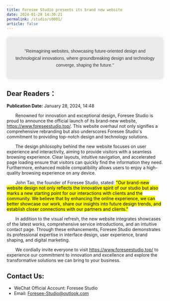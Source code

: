 ```yaml
---
title: Foresee Studio presents its brand new website
date: 2024-01-28 14:30:21
permalink: /studio/s0001/
article: false
---
```

<div class="opening-remark">
  <p>
"Reimagining websites, showcasing future-oriented design and technological innovations, where groundbreaking design and technology converge, shaping the future."</p>
</div>

<style>
.opening-remark {
  background-color: #EAEAEA; /* 设置底色 */
  font-family: 'Arial', sans-serif; /* 设置字体 */
  font-size: 1em; /* 文字大小 */
  line-height: 1.6; /* 行高 */
  text-align: center; /* 左对齐文本 */
  padding: 20px; /* 内边距 */
  margin: 20px auto; /* 外边距 */
  max-width: 100%; /* 最大宽度 */
  border-radius: 10px; /* 圆角 */
  box-shadow: 0px 0px 10px rgba(0, 0, 0, 0.1); /* 阴影 */
  color: #333; /* 文字颜色 */
}
</style>

## Dear Readers：

**Publication Date:** January 28, 2024, 14:48

&emsp;&emsp;Renowned for innovation and exceptional design, Foresee Studio is proud to announce the official launch of its brand-new website, https://www.foreseestudio.top/. This website overhaul not only signifies a comprehensive rebranding but also underscores Foresee Studio's commitment to providing top-notch design and technology solutions.

&emsp;&emsp;The design philosophy behind the new website focuses on user experience and interactivity, aiming to provide visitors with a seamless browsing experience. Clear layouts, intuitive navigation, and accelerated page loading ensure that visitors can quickly find the information they need. Furthermore, enhanced mobile compatibility allows users to enjoy a high-quality browsing experience on any device.

&emsp;&emsp;John Tao, the founder of Foresee Studio, stated: <mark>"Our brand-new website design not only reflects the innovative spirit of our studio but also marks a new starting point for our interactions with clients and the community. We believe that by enhancing the online experience, we can better showcase our work, share our insights into future design trends, and establish closer connections with our partners and clients."</mark>

&emsp;&emsp;In addition to the visual refresh, the new website integrates showcases of the latest works, comprehensive service introductions, and an intuitive contact page. Through these enhancements, Foresee Studio demonstrates its professional expertise in interface design, user experience, brand shaping, and digital marketing.

&emsp;&emsp;We cordially invite everyone to visit https://www.foreseestudio.top/ to experience our commitment to innovation and excellence and explore the transformative solutions we can bring to your business.

## Contact Us:
- WeChat Official Account: Foresee Studio
- Email: Foresee-Studio@outlook.com